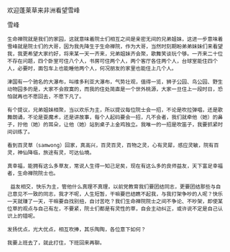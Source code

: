 欢迎蓬莱草来非洲看望雪峰

雪峰


    生命禅院就是我们的家园，这就意味着院士们相互之间是亲密无间的兄弟姐妹，这进一步意味着雪峰就是院士们的大哥，因为我先降生于生命禅院，作为大哥，当然时刻期盼弟弟妹妹们来看望我，我更希望大家约好，将来某一天一齐来，兄弟姐妹齐会聚，歌舞笑谈玩个够。一齐来二十位不存在问题，四个卧室可住八个人，书房可住两个人，两个客厅各住两个人，台球室能住四个人，必要时，面包车上也能睡他两个人，何况朋友的家里也能住上几个人。

    津国有一个驰名的大瀑布，叫维多利亚大瀑布，气势壮观，值得一览，狮子公园、鸟公园、野生动物园多的是，大家不会寂寞的，而我的住处简直是一个世外桃源，大家一旦住上一段时日，恐怕就再也不愿回去，不愿下凡了。

    有个提议，兄弟姐妹相聚，当以欢乐为主，所以提议每位院士会一招，不论是吹拉弹唱，还是歌舞朗诵，不论是耍魔术，还是讲故事，每个人起码要会一招，凡不会者，我们就牵他（她）的鼻子，拧他（她）的耳朵，让他（她）站到桌子上金鸡独立。我唯一的一招是吹笛子，我要抓紧时间训练了。

    看到百灵草（samwong）回家，真高兴，百灵百灵，百物之灵，心有灵犀，感应灵敏，院有百灵，神仙降临，旅途有灵，可达仙境。

    真幸福，能拥有这么多草友，常说人生得一知己足矣，现在有这么多的良师益友，天下富足幸福者，生命禅院院士也。

     益友相交，快乐为主，管他什么真理不真理，以前党教育我们要团结同志，更要团结那些与自己意见不一致的同志，我才不呢，人生短暂，干嘛要巴结瞧不起我，与我打架争吵的人呢？快乐一天就赚了一天，干嘛要自找别扭，自讨苦吃？我们生命禅院院士之间不争论、不吵架，即使某位草的观点与自己有左，不要紧，院士们都是有灵性的草，自会主动纠正，或许说不定是自己认识上的错呢。

    发扬优点，光大优点，相互吹捧，其乐陶陶，各位意下如何？

    我要上班去了，就此打住，下班回来再聊。



